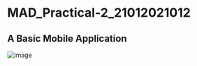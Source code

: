 # MAD_Practical-2_21012021012
## A Basic Mobile Application

![image](https://github.com/jaydipchangani/MAD_Practical-2_21012021012/assets/98078979/4d4193f0-d0bf-4641-a063-e6fd6d04617d)
